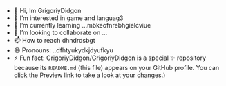 - 👋 Hi, Im GrigoriyDidgon
- 👀 I’m interested in game and languag3
- 🌱 I’m currently learning ...mbkeofnrebhgielcviue
- 💞️ I’m looking to collaborate on ...
- 📫 How to reach dhndrdsbgt
- 😄 Pronouns: ..dfhtyukydkjdyufkyu
- ⚡ Fun fact:
GrigoriyDidgon/GrigoriyDidgon is a special ✨ repository because its `README.md` (this file) appears on your GitHub profile.
You can click the Preview link to take a look at your changes.)
